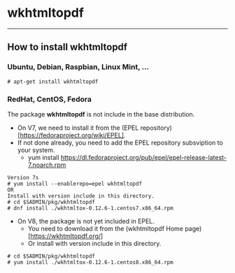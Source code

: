 # wkhtmltopdf

------

## How to install wkhtmltopdf

### Ubuntu, Debian, Raspbian, Linux Mint, ...

```  
# apt-get install wkhtmltopdf 
```


### RedHat, CentOS, Fedora 

The package **wkhtmltopdf** is not include in the base distribution.  
- On V7, we need to install it from the (EPEL repository) [https://fedoraproject.org/wiki/EPEL].  
- If not done already, you need to add the EPEL repository subsviption to your system.
  - yum install https://dl.fedoraproject.org/pub/epel/epel-release-latest-7.noarch.rpm
``` 
Version 7s
# yum install --enablerepo=epel wkhtmltopdf 
OR
Install with version include in this directory.
# cd $SADMIN/pkg/wkhtmltopdf
# dnf install ./wkhtmltox-0.12.6-1.centos7.x86_64.rpm
```  

- On V8, the package is not yet included in EPEL. 
  - You need to download it from the (wkhtmltopdf Home page) [https://wkhtmltopdf.org/]  
  - Or install with version include in this directory.
``` 
# cd $SADMIN/pkg/wkhtmltopdf
# yum install ./wkhtmltox-0.12.6-1.centos8.x86_64.rpm 
```  
